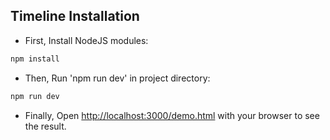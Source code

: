 ## Timeline Installation

- First, Install NodeJS modules:
```bash
npm install
```

- Then, Run 'npm run dev' in project directory:
```bash
npm run dev
```

- Finally, Open [http://localhost:3000/demo.html](http://localhost:3000/demo.html) with your browser to see the result.
